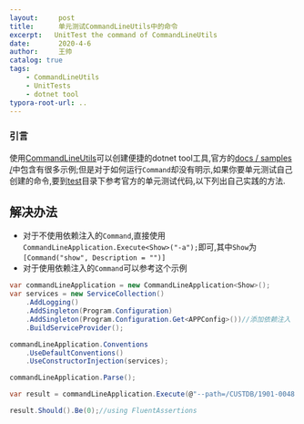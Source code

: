 ```yaml
---
layout:     post
title:      单元测试CommandLineUtils中的命令
excerpt:   UnitTest the command of CommandLineUtils
date:       2020-4-6
author:     王帅
catalog: true
tags:
    - CommandLineUtils
    - UnitTests
    - dotnet tool
typora-root-url: ..
---
```


### 引言

使用[CommandLineUtils](https://github.com/natemcmaster/CommandLineUtils)可以创建便捷的dotnet tool工具,官方的[docs / samples /](https://github.com/natemcmaster/CommandLineUtils/blob/master/docs/samples)中包含有很多示例;但是对于如何运行`Command`却没有明示,如果你要单元测试自己创建的命令,要到[test](https://github.com/natemcmaster/CommandLineUtils/tree/master/test/CommandLineUtils.Tests)目录下参考官方的单元测试代码,以下列出自己实践的方法.

## 解决办法

* 对于不使用依赖注入的`Command`,直接使用`CommandLineApplication.Execute<Show>("-a");`即可,其中`Show`为`[Command("show", Description = "")]`
* 对于使用依赖注入的`Command`可以参考这个示例

```c#
var commandLineApplication = new CommandLineApplication<Show>();
var services = new ServiceCollection()
    .AddLogging()
    .AddSingleton(Program.Configuration)
    .AddSingleton(Program.Configuration.Get<APPConfig>())//添加依赖注入
    .BuildServiceProvider();

commandLineApplication.Conventions
    .UseDefaultConventions()
    .UseConstructorInjection(services);

commandLineApplication.Parse();

var result = commandLineApplication.Execute(@"--path=/CUSTDB/1901-0048.rar", "--taskid=1907-7777");//执行命令

result.Should().Be(0);//using FluentAssertions
```

